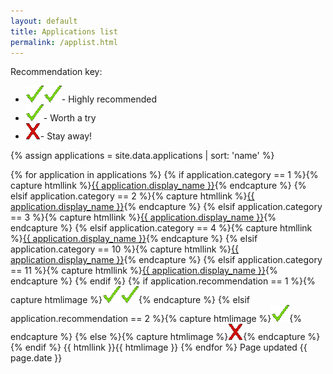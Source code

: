 ```yaml
---
layout: default
title: Applications list
permalink: /applist.html
---
```

Recommendation key:<br>
<ul>
  <li><img src="images/checkmark.gif"><img src="images/checkmark.gif">- Highly recommended</li>
  <li><img src="images/checkmark.gif">- Worth a try</li>
  <li><img src="images/x.gif">- Stay away!</li>
</ul>
{% assign applications = site.data.applications | sort: 'name' %}

{% for application in applications %}
{% if application.category == 1 %}{% capture htmllink %}<a href="{{ site.baseurl }}{% link p2popen.md %}#{{ application.name }}">{{ application.display_name }}</a>{% endcapture %}
{% elsif application.category == 2 %}{% capture htmllink %}<a href="{{ site.baseurl }}{% link p2pclosed.md %}#{{ application.name }}">{{ application.display_name }}</a>{% endcapture %}
{% elsif application.category == 3 %}{% capture htmllink %}<a href="{{ site.baseurl }}{% link otheropen.md %}#{{ application.name }}">{{ application.display_name }}</a>{% endcapture %}
{% elsif application.category == 4 %}{% capture htmllink %}<a href="{{ site.baseurl }}{% link otherclosed.md %}#{{ application.name }}">{{ application.display_name }}</a>{% endcapture %}
{% elsif application.category == 10 %}{% capture htmllink %}<a href="{{ site.baseurl }}{% link index.html %}#{{ application.name }}">{{ application.display_name }}</a>{% endcapture %}
{% elsif application.category == 11 %}{% capture htmllink %}<a href="{{ site.baseurl }}{% link index.html %}#{{ application.name }}">{{ application.display_name }}</a>{% endcapture %}
{% endif %}
{% if application.recommendation == 1 %}{% capture htmlimage %}<img src="images/checkmark.gif"><img src="images/checkmark.gif">{% endcapture %}
{% elsif application.recommendation == 2 %}{% capture htmlimage %}<img src="images/checkmark.gif">{% endcapture %}
{% else %}{% capture htmlimage %}<img src="images/x.gif">{% endcapture %}
{% endif %}
{{ htmllink }}{{ htmlimage }}
{% endfor %}
Page updated {{ page.date }}<br>
